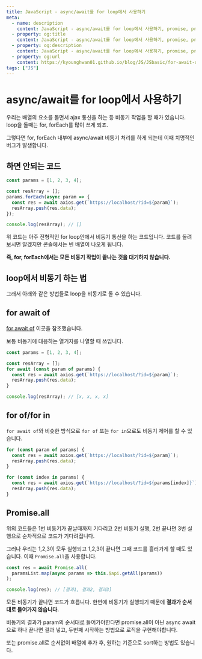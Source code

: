```yaml
---
title: JavaScript - async/await를 for loop에서 사용하기
meta:
  - name: description
    content: JavaScript - async/await를 for loop에서 사용하기, promise, promise.all, for of, for in, for await of
  - property: og:title
    content: JavaScript - async/await를 for loop에서 사용하기, promise, promise.all, for of, for in, for await of
  - property: og:description
    content: JavaScript - async/await를 for loop에서 사용하기, promise, promise.all, for of, for in, for await of
  - property: og:url
    content: https://kyounghwan01.github.io/blog/JS/JSbasic/for-await-of/
tags: ["JS"]
---
```


# async/await를 for loop에서 사용하기

우리는 배열의 요소를 돌면서 ajax 통신을 하는 등 비동기 작업을 할 때가 있습니다. loop을 돌때는 for, forEach를 많이 쓰게 되죠.

그렇다면 for, forEach 내부에 async/await 비동기 처리를 하게 되는데 이때 치명적인 버그가 발생합니다.

## 하면 안되는 코드

```js
const params = [1, 2, 3, 4];

const resArray = [];
params.forEach(async param => {
  const res = await axios.get(`https://localhost/?id=${param}`);
  resArray.push(res.data);
});

console.log(resArray); // []
```

위 코드는 아주 전형적인 for loop안에서 비동기 통신을 하는 코드입니다. 코드를 돌려보시면 알겠지만 콘솔에서는 빈 배열이 나오게 됩니다.

**즉, for, forEach에서는 모든 비동기 작업이 끝나는 것을 대기하지 않습니다.**

## loop에서 비동기 하는 법

그래서 아래와 같은 방법들로 loop을 비동기로 돌 수 있습니다.

## for await of

[for await of](https://developer.mozilla.org/ko/docs/Web/JavaScript/Reference/Statements/for-await...of) 이곳을 참조했습니다.

보통 비동기에 대응하는 열거자를 나열할 때 쓰입니다.

```js
const params = [1, 2, 3, 4];

const resArray = [];
for await (const param of params) {
  const res = await axios.get(`https://localhost/?id=${param}`);
  resArray.push(res.data);
}

console.log(resArray); // [x, x, x, x]
```

## for of/for in

`for await of`와 비슷한 방식으로 `for of` 또는 `for in`으로도 비동기 제어를 할 수 있습니다.

```js
for (const param of params) {
  const res = await axios.get(`https://localhost/?id=${param}`);
  resArray.push(res.data);
}

for (const index in params) {
  const res = await axios.get(`https://localhost/?id=${params[index]}`);
  resArray.push(res.data);
}
```

## Promise.all

위의 코드들은 1번 비동기가 끝날때까지 기다리고 2번 비동기 실행, 2번 끝나면 3번 실행으로 순차적으로 코드가 기다려집니다.

그러나 우리는 1,2,3이 모두 실행되고 1,2,3이 끝나면 그때 코드를 흘러가게 할 때도 있습니다. 이때 `Promise.all`을 사용합니다.

```js
const res = await Promise.all(
  paramsList.map(async params => this.$api.getAll(params))
);

console.log(res); // [결과1, 결과2, 결과3]
```

모든 비동기가 끝나면 코드가 흐릅니다. 한번에 비동기가 실행되기 때문에 **결과가 순서대로 들어가지 않습니다.**

비동기의 결과가 param의 순서대로 들어가야한다면 promise.all이 아닌 async await으로 하나 끝나면 결과 넣고, 두번째 시작하는 방법으로 로직을 구현해야합니다.

또는 promise.all로 순서없이 배열에 추가 후, 원하는 기준으로 sort하는 방법도 있습니다.

<TagLinks />

<Disqus />

